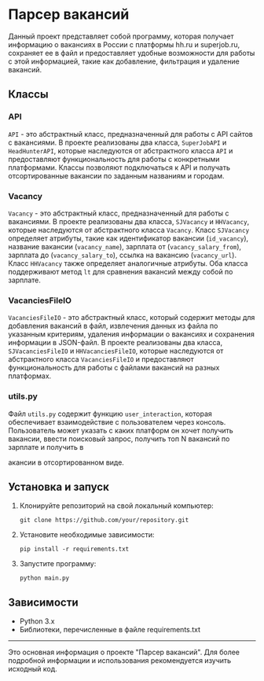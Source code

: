 # Парсер вакансий

Данный проект представляет собой программу, которая получает информацию о вакансиях в России с платформы hh.ru и superjob.ru, сохраняет ее в файл и предоставляет удобные возможности для работы с этой информацией, такие как добавление, фильтрация и удаление вакансий.

## Классы

### API

`API` - это абстрактный класс, предназначенный для работы с API сайтов с вакансиями. В проекте реализованы два класса, `SuperJobAPI` и `HeadHunterAPI`, которые наследуются от абстрактного класса `API` и предоставляют функциональность для работы с конкретными платформами. Классы позволяют подключаться к API и получать отсортированные вакансии по заданным названиям и городам.

### Vacancy

`Vacancy` - это абстрактный класс, предназначенный для работы с вакансиями. В проекте реализованы два класса, `SJVacancy` и `HHVacancy`, которые наследуются от абстрактного класса `Vacancy`. Класс `SJVacancy` определяет атрибуты, такие как идентификатор вакансии (`id_vacancy`), название вакансии (`vacancy_name`), зарплата от (`vacancy_salary_from`), зарплата до (`vacancy_salary_to`), ссылка на вакансию (`vacancy_url`). Класс `HHVacancy` также определяет аналогичные атрибуты. Оба класса поддерживают метод `lt` для сравнения вакансий между собой по зарплате.

### VacanciesFileIO

`VacanciesFileIO` - это абстрактный класс, который содержит методы для добавления вакансий в файл, извлечения данных из файла по указанным критериям, удаления информации о вакансиях и сохранения информации в JSON-файл. В проекте реализованы два класса, `SJVacanciesFileIO` и `HHVacanciesFileIO`, которые наследуются от абстрактного класса `VacanciesFileIO` и предоставляют функциональность для работы с файлами вакансий на разных платформах.

### utils.py

Файл `utils.py` содержит функцию `user_interaction`, которая обеспечивает взаимодействие с пользователем через консоль. Пользователь может указать с каких платформ он хочет получить вакансии, ввести поисковый запрос, получить топ N вакансий по зарплате и получить в

акансии в отсортированном виде.

## Установка и запуск

1. Клонируйте репозиторий на свой локальный компьютер:

   ```
   git clone https://github.com/your/repository.git
   ```

2. Установите необходимые зависимости:

   ```
   pip install -r requirements.txt
   ```

3. Запустите программу:

   ```
   python main.py
   ```

## Зависимости

- Python 3.x
- Библиотеки, перечисленные в файле requirements.txt

---

Это основная информация о проекте "Парсер вакансий". Для более подробной информации и использования рекомендуется изучить исходный код.
